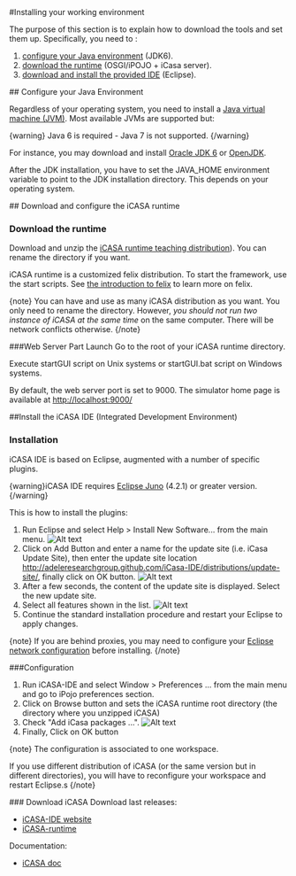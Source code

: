 

<article  markdown="1">


<section  markdown="1">
#Installing your working environment

The purpose of this section is to explain how to download the tools and set them up. 
Specifically, you need to :

1. [configure your Java environment](/article/general/download#java) (JDK6).
2. [download the runtime](/article/general/download#runtime) (OSGI/iPOJO + iCasa server).
3. [download and install the provided IDE](/article/general/download#ide) (Eclipse).

</section>

<section id = "java"  markdown="1">
## Configure your Java Environment

Regardless of your operating system, you need to install a [Java virtual machine (JVM)](http://en.wikipedia.org/wiki/Java_virtual_machine). Most available JVMs are supported but:

{warning}
Java 6 is required - Java 7 is not supported.
{/warning}

For instance, you may download and install [Oracle JDK 6](http://www.oracle.com/technetwork/java/javase/downloads/index.html) or [OpenJDK](http://openjdk.java.net/).

After the JDK installation, you have to set the JAVA_HOME environment variable to point to the JDK installation directory. This depends on your operating system. 

</section>

</section>

<section id="runtime"  markdown="1"/>
## Download and configure the iCASA runtime


### Download the runtime

Download and unzip the [iCASA runtime teaching distribution](http://adeleresearchgroup.github.com/iCasa-Simulator/1.0.0/download.html)). You can rename the directory if you want.

iCASA runtime is a customized felix distribution. To start the framework, use the start scripts. See [the introduction to felix](/article/for-beginners/intro-felix) to learn more on felix.

{note}
You can have and use as many iCASA distribution as you want. You only need to rename the directory.
However, *you should not run two instance of iCASA at the same time* on the same computer. There will be network conflicts otherwise.
{/note}

###Web Server Part Launch
Go to the root of your iCASA runtime directory.

Execute startGUI script on Unix systems or startGUI.bat script on Windows systems.

By default, the web server port is set to 9000. The simulator home page is available at <http://localhost:9000/>


</section>

<section id="ide"  markdown="1"/>
##Install the iCASA IDE (Integrated Development Environment)

### Installation
iCASA IDE is based on Eclipse, augmented with a number of specific plugins. 

{warning}iCASA IDE requires [Eclipse Juno](http://www.eclipse.org/downloads/) (4.2.1) or greater version.{/warning}

This is how to install the plugins:

1. Run Eclipse and select Help > Install New Software... from the main menu.
![Alt text](img/downloads/download-ide1.png)
2. Click on Add Button and enter a name for the update site (i.e. iCasa Update Site), then enter the update site location http://adeleresearchgroup.github.com/iCasa-IDE/distributions/update-site/, finally click on OK button.
![Alt text](img/downloads/download-ide2.png)
3. After a few seconds, the content of the update site is displayed. Select the new update site.
4. Select all features shown in the list.
![Alt text](img/downloads/download-ide3.png)
5. Continue the standard installation procedure and restart your Eclipse to apply changes.

{note}
If you are behind proxies, you may need to configure your [Eclipse network configuration](http://help.eclipse.org/juno/index.jsp?topic=%2Forg.eclipse.platform.doc.user%2Freference%2Fref-net-preferences.htm) before installing.
{/note}

###Configuration

1. Run iCASA-IDE and select Window > Preferences ... from the main menu and go to iPojo preferences section.
2. Click on Browse button and sets the iCASA runtime root directory (the directory where you unzipped iCASA)
3. Check "Add iCasa packages ...".
![Alt text](img/downloads/download-icasa1.png)
4. Finally, Click on OK button

{note}
The configuration is associated to one workspace. 

If you use different distribution of iCASA (or the same version but in different directories), you will have to reconfigure your workspace and restart Eclipse.s
{/note}

</section>

</article>

<aside  markdown="1">
### Download iCASA 
Download last releases:

+ [iCASA-IDE website](http://adeleresearchgroup.github.com/iCasa-IDE/distributions/update-site/)
+ [iCASA-runtime](http://maven.dynamis-technologies.com/artifactory/adele-repos/fr/liglab/adele/icasa/icasa.teaching.distribution/1.0.0/icasa.teaching.distribution-1.0.0.zip)

Documentation:

+ [iCASA doc](http://adeleresearchgroup.github.com/iCasa-Simulator/snapshot/index.html) 

</aside>
